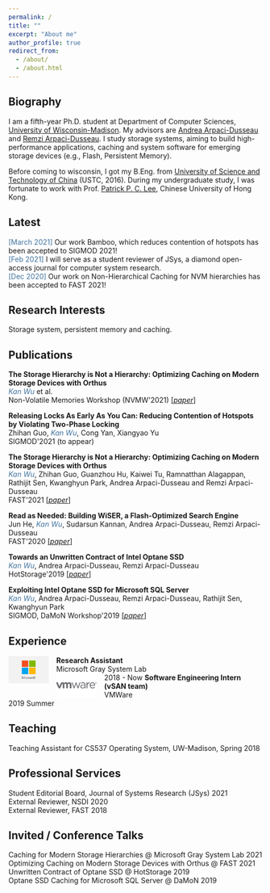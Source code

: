 ```yaml
---
permalink: /
title: ""
excerpt: "About me"
author_profile: true
redirect_from: 
  - /about/
  - /about.html
---
```


## Biography

I am a fifth-year Ph.D. student at Department of Computer Sciences, [University of Wisconsin-Madison](http://cs.wisc.edu/). My advisors are [Andrea Arpaci-Dusseau](http://pages.cs.wisc.edu/~dusseau/) and [Remzi Arpaci-Dusseau](http://pages.cs.wisc.edu/~remzi/). I study storage systems, aiming to build high-performance applications, caching and system software for emerging storage devices (e.g., Flash, Persistent Memory).

Before coming to wisconsin, I got my B.Eng. from [University of Science and Technology of China](http://en.ustc.edu.cn) (USTC, 2016). During my undergraduate study, I was fortunate to work with Prof. [Patrick P. C. Lee](http://www.cse.cuhk.edu.hk/~pclee/www/index.html), Chinese University of Hong Kong.

## Latest
<span style="color:rgb(64, 115, 158)">[March 2021]</span> Our work Bamboo, which reduces contention of hotspots has been accepted to SIGMOD 2021! 
<br><span style="color:rgb(64, 115, 158)">[Feb 2021]</span> I will serve as a student reviewer of JSys, a diamond open-access journal for computer system research. 
<br><span style="color:rgb(64, 115, 158)">[Dec 2020]</span> Our work on Non-Hierarchical Caching for NVM hierarchies has been accepted to FAST 2021!

## Research Interests
Storage system, persistent memory and caching.

## Publications 
<b>The Storage Hierarchy is Not a Hierarchy: Optimizing Caching on Modern Storage Devices with Orthus</b>
<br><span style="color:rgb(64, 115, 158)">*Kan Wu*</span> et al. 
<br>Non-Volatile Memories Workshop (NVMW'2021) <a href="https://research.cs.wisc.edu/adsl/Publications/nvmw21-kan.pdf">[*paper*]</a> 

<b>Releasing Locks As Early As You Can: Reducing Contention of Hotspots by Violating Two-Phase Locking</b>
<br>Zhihan Guo, <span style="color:rgb(64, 115, 158)">*Kan Wu*</span>, Cong Yan, Xiangyao Yu 
<br>SIGMOD'2021 (to appear)

<b>The Storage Hierarchy is Not a Hierarchy: Optimizing Caching on Modern Storage Devices with Orthus</b>
<br><span style="color:rgb(64, 115, 158)">*Kan Wu*</span>, Zhihan Guo, Guanzhou Hu, Kaiwei Tu, Ramnatthan Alagappan, Rathijit Sen, Kwanghyun Park, Andrea Arpaci-Dusseau and Remzi Arpaci-Dusseau 
<br>FAST'2021 <a href="https://research.cs.wisc.edu/adsl/Publications/fast21-kan.pdf">[*paper*]</a> 

<b>Read as Needed: Building WiSER, a Flash-Optimized Search Engine</b>
<br>Jun He, <span style="color:rgb(64, 115, 158)">*Kan Wu*</span>, Sudarsun Kannan, Andrea Arpaci-Dusseau, Remzi Arpaci-Dusseau
<br>FAST'2020 <a href="https://research.cs.wisc.edu/adsl/Publications/fast20-wiser.pdf">[*paper*]</a> 

<b>Towards an Unwritten Contract of Intel Optane SSD </b>
<br><span style="color:rgb(64, 115, 158)">*Kan Wu*</span>, Andrea Arpaci-Dusseau, Remzi Arpaci-Dusseau
<br>HotStorage'2019 <a href="https://research.cs.wisc.edu/adsl/Publications/hotstorage-contract19.pdf">[*paper*]</a> 

<b>Exploiting Intel Optane SSD for Microsoft SQL Server</b>
<br><span style="color:rgb(64, 115, 158)">*Kan Wu*</span>, Andrea Arpaci-Dusseau, Remzi Arpaci-Dusseau, Rathijit Sen, Kwanghyun Park
<br>SIGMOD, DaMoN Workshop'2019 <a href="https://research.cs.wisc.edu/adsl/Publications/damon-optane19.pdf">[*paper*]</a> 



## Experience
<img style="float: left; margin-right: 15px;" src="images/logo/ms-logo.png" width="80px" >
<b>Research Assistant</b><br>Microsoft Gray System Lab <br> 2018 - Now 

<img style="float: left; margin-right: 15px;" src="images/logo/vw-logo.png" width="80px" >
<b>Software Engineering Intern (vSAN team)</b><br>VMWare <br> 2019 Summer 



## Teaching
Teaching Assistant for CS537 Operating System, UW-Madison, Spring 2018



## Professional Services
Student Editorial Board, Journal of Systems Research (JSys) 2021 
<br>External Reviewer, NSDI 2020 
<br>External Reviewer, FAST 2018


## Invited / Conference Talks
Caching for Modern Storage Hierarchies @ Microsoft Gray System Lab 2021 
<br>Optimizing Caching on Modern Storage Devices with Orthus @ FAST 2021 
<br>Unwritten Contract of Optane SSD @ HotStorage 2019 
<br>Optane SSD Caching for Microsoft SQL Server @ DaMoN 2019